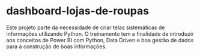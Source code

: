 # dashboard-lojas-de-roupas
Este projeto parte da necessidade de criar telas sistemáticas de informações utilizando Python. O treinamento tem a finalidade de introduzir aos conceitos de Power BI com Python, Data Driven e boa gestão de dados para a construção de boas informações.
